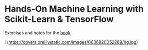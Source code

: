 # Hands-On Machine Learning with Scikit-Learn & TensorFlow

Exercises and notes for the [book](http://shop.oreilly.com/product/0636920052289.do).

! (https://covers.oreillystatic.com/images/0636920052289/lrg.jpg)
